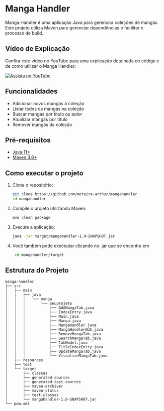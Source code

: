 # Manga Handler

Manga Handler é uma aplicação Java para gerenciar coleções de mangás. Este projeto utiliza Maven para gerenciar dependências e facilitar o processo de build.

## Vídeo de Explicação

Confira este vídeo no YouTube para uma explicação detalhada do código e de como utilizar o Manga Handler:

[![Assista no YouTube](https://img.youtube.com/vi/VdrfkYiryJ8/maxresdefault.jpg)](https://www.youtube.com/watch?v=VdrfkYiryJ8)

## Funcionalidades

- Adicionar novos mangás à coleção
- Listar todos os mangás na coleção
- Buscar mangás por título ou autor
- Atualizar mangás por titulo
- Remover mangás da coleção

## Pré-requisitos

- [Java 11+](https://www.oracle.com/java/technologies/javase-jdk11-downloads.html)
- [Maven 3.6+](https://maven.apache.org/download.cgi)

## Como executar o projeto

1. Clone o repositório:

    ```bash
    git clone https://github.com/moreira-arthur/mangahandler
    cd mangahandler
    ```

2. Compile o projeto utilizando Maven:

    ```bash
    mvn clean package 
    ```

3. Execute a aplicação:

    ```bash
    java -jar target/mangahandler-1.0-SNAPSHOT.jar 
    ```
4. Você também pode execeutar clicando no .jar que se encontra em 
   ```bash
    cd mangahandler/target 
    ```

## Estrutura do Projeto

```plaintext
manga-handler
├── src
│   ├── main
│   │   ├── java
│   │   │   └── manga
│   │   │       └── seuprojeto
│   │   │           ├── AddMangaTab.java
│   │   │           ├── IndexEntry.java
│   │   │           ├── Main.java
│   │   │           ├── Manga.java
│   │   │           ├── MangaHandler.java
│   │   │           ├── MangaHandlerGUI.java
│   │   │           ├── RemoveMangaTab.java
│   │   │           ├── SearchMangaTab.java
│   │   │           ├── TabModel.java
│   │   │           ├── TitleIndexEntry.java
│   │   │           ├── UpdateMangaTab.java
│   │   │           └── VisualizeMangaTab.java
│   ├── resources
│   ├── test
│   └── target
│       ├── classes
│       ├── generated-sources
│       ├── generated-test-sources
│       ├── maven-archiver
│       ├── maven-status
│       ├── test-classes
│       └── mangahandler-1.0-SNAPSHOT.jar
└── pom.xml
